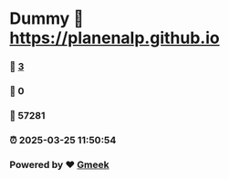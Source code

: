 # Dummy :link: https://planenalp.github.io 
### :page_facing_up: [3](https://planenalp.github.io/tag.html) 
### :speech_balloon: 0 
### :hibiscus: 57281 
### :alarm_clock: 2025-03-25 11:50:54 
### Powered by :heart: [Gmeek](https://github.com/Meekdai/Gmeek)
